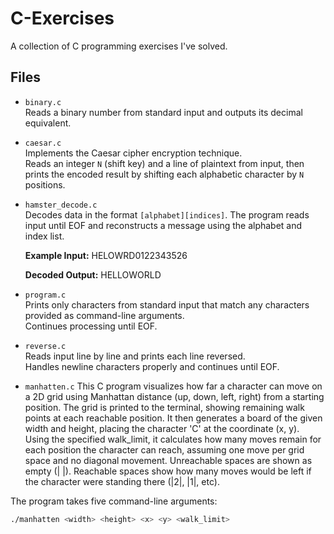 # C-Exercises

A collection of C programming exercises I've solved.

## Files

- `binary.c`  
  Reads a binary number from standard input and outputs its decimal equivalent.

- `caesar.c`  
  Implements the Caesar cipher encryption technique.  
  Reads an integer `N` (shift key) and a line of plaintext from input, then prints the encoded result by shifting each alphabetic character by `N` positions.

- `hamster_decode.c`  
  Decodes data in the format `[alphabet][indices]`. The program reads input until EOF and reconstructs a message using the alphabet and index list.  

  **Example Input:**
HELOWRD0122343526

  **Decoded Output:**
HELLOWORLD

- `program.c`  
Prints only characters from standard input that match any characters provided as command-line arguments.  
Continues processing until EOF.

- `reverse.c`  
Reads input line by line and prints each line reversed.  
Handles newline characters properly and continues until EOF.

- `manhatten.c` 
This C program visualizes how far a character can move on a 2D grid using Manhattan distance (up, down, left, right) from a starting position. 
The grid is printed to the terminal, showing remaining walk points at each reachable position.
It then generates a board of the given width and height, placing the character 'C' at the coordinate (x, y). 
Using the specified walk_limit, it calculates how many moves remain for each position the character can reach, assuming one move per grid space and no diagonal movement.
Unreachable spaces are shown as empty (| |). 
Reachable spaces show how many moves would be left if the character were standing there (|2|, |1|, etc).

The program takes five command-line arguments:

```bash
./manhatten <width> <height> <x> <y> <walk_limit>